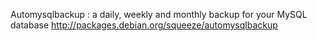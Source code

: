 Automysqlbackup : a daily, weekly and monthly backup for your MySQL database
http://packages.debian.org/squeeze/automysqlbackup
